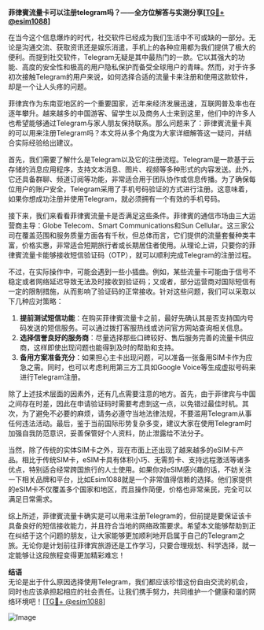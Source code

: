 **菲律賓流量卡可以注册telegram吗？——全方位解答与实测分享[[TG💪+ @esim1088](https://t.me/s/esim1088)]**

在当今这个信息爆炸的时代，社交软件已经成为我们生活中不可或缺的一部分。无论是沟通交流、获取资讯还是娱乐消遣，手机上的各种应用都为我们提供了极大的便利。而提到社交软件，Telegram无疑是其中最热门的一款。它以其强大的功能、高度的安全性和极高的用户隐私保护而备受全球用户的青睐。然而，对于许多初次接触Telegram的用户来说，如何选择合适的流量卡来注册和使用这款软件，却是一个让人头疼的问题。

菲律宾作为东南亚地区的一个重要国家，近年来经济发展迅速，互联网普及率也在逐年攀升。越来越多的中国游客、留学生以及商务人士来到这里，他们中的许多人也希望能够通过Telegram与家人朋友保持联系。那么问题来了：菲律賓流量卡真的可以用来注册Telegram吗？本文将从多个角度为大家详细解答这一疑问，并结合实际经验给出建议。

首先，我们需要了解什么是Telegram以及它的注册流程。Telegram是一款基于云存储的消息应用程序，支持文本消息、图片、视频等多种形式的内容发送。此外，它还具备群聊、频道订阅等功能，非常适合用于团队协作或信息传播。为了确保每位用户的账户安全，Telegram采用了手机号码验证的方式进行注册。这意味着，如果你想成功注册并使用Telegram，就必须拥有一个有效的手机号码。

接下来，我们来看看菲律賓流量卡是否满足这些条件。菲律賓的通信市场由三大运营商主导：Globe Telecom、Smart Communications和Sun Cellular。这三家公司在覆盖范围和服务质量方面各有千秋，但总体而言，它们提供的流量套餐种类丰富，价格实惠，非常适合短期旅行者或长期居住者使用。从理论上讲，只要你的菲律賓流量卡能够接收短信验证码（OTP），就可以顺利完成Telegram的注册过程。

不过，在实际操作中，可能会遇到一些小插曲。例如，某些流量卡可能由于信号不稳定或者网络延迟导致无法及时接收到验证码；又或者，部分运营商对国际短信有一定的限制措施，从而影响了验证码的正常接收。针对这些问题，我们可以采取以下几种应对策略：

1. **提前测试短信功能**：在购买菲律賓流量卡之前，最好先确认其是否支持国内号码发送的短信服务。可以通过拨打客服热线或访问官方网站查询相关信息。
2. **选择信誉良好的服务商**：尽量选择那些口碑较好、售后服务完善的流量卡供应商，这样即使出现问题也能得到及时的帮助和支持。
3. **备用方案准备充分**：如果担心主卡出现问题，可以准备一张备用SIM卡作为应急之需。同时，也可以考虑利用第三方工具如Google Voice等生成虚拟号码来进行Telegram注册。

除了上述技术层面的因素外，还有几点需要注意的地方。首先，由于菲律宾与中国之间存在时差，因此在申请验证码时需要考虑到这一点，以免错过最佳时机。其次，为了避免不必要的麻烦，请务必遵守当地法律法规，不要滥用Telegram从事任何违法活动。最后，鉴于当前国际形势复杂多变，建议大家在使用Telegram时加强自我防范意识，妥善保管好个人资料，防止泄露给不法分子。

当然，除了传统的实体SIM卡之外，现在市面上还出现了越来越多的eSIM卡产品。相比于传统SIM卡，eSIM卡具有体积小巧、无需剪卡、支持远程激活等诸多优点，特别适合经常跨国旅行的人士使用。如果你对eSIM感兴趣的话，不妨关注一下相关品牌和平台，比如Esim1088就是一个非常值得信赖的选择。他们家提供的eSIM卡不仅覆盖多个国家和地区，而且操作简便，价格也非常亲民，完全可以满足日常需求。

综上所述，菲律賓流量卡确实是可以用来注册Telegram的，但前提是要保证该卡具备良好的短信接收能力，并且符合当地的网络政策要求。希望本文能够帮助到正在纠结于这个问题的朋友，让大家能够更加顺利地开启属于自己的Telegram之旅。无论你是计划前往菲律宾旅游还是工作学习，只要合理规划、科学选择，就一定能够让这段旅程变得更加精彩难忘！

**结语**  
无论是出于什么原因选择使用Telegram，我们都应该珍惜这份自由交流的机会，同时也应该承担起相应的社会责任。让我们携手努力，共同维护一个健康和谐的网络环境吧！[[TG💪+ @esim1088](https://t.me/s/esim1088)]  

![Image](https://i.postimg.cc/4NQfJmqS/Snipaste-2025-05-13-00-14-12.png)